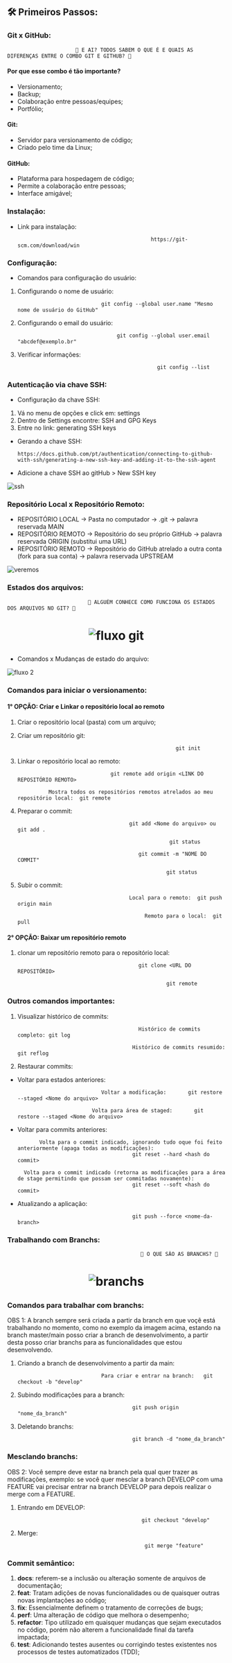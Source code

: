 ## 🛠️ Primeiros Passos:

### Git x GitHub:

                          🤔 E AI? TODOS SABEM O QUE É E QUAIS AS DIFERENÇAS ENTRE O COMBO GIT E GITHUB? 🤔

#### Por que esse combo é tão importante?

- Versionamento;
- Backup;
- Colaboração entre pessoas/equipes;
- Portfólio;

#### Git:

- Servidor para versionamento de código;
- Criado pelo time da Linux;

#### GitHub:

- Plataforma para hospedagem de código;
- Permite a colaboração entre pessoas;
- Interface amigável;

### Instalação:

- Link para instalação:

                                                 https://git-scm.com/download/win

### Configuração:

- Comandos para configuração do usuário:

1.  Configurando o nome de usuário:

                                   git config --global user.name "Mesmo nome de usuário do GitHub"

2.  Configurando o email do usuário:

                                        git config --global user.email "abcdef@exemplo.br"

3.  Verificar informações:

                                                     git config --list

### Autenticação via chave SSH:

- Configuração da chave SSH:

1. Vá no menu de opções e click em: settings
2. Dentro de Settings encontre: SSH and GPG Keys
3. Entre no link: generating SSH keys

- Gerando a chave SSH:

      https://docs.github.com/pt/authentication/connecting-to-github-with-ssh/generating-a-new-ssh-key-and-adding-it-to-the-ssh-agent

- Adicione a chave SSH ao gitHub > New SSH key

![ssh](https://github.com/DanielaXavier1995/git-github-fap-softex/assets/116307469/1451e0d8-f013-41fd-8161-63f5e818ffaf)

### Repositório Local x Repositório Remoto:

- REPOSITÓRIO LOCAL -> Pasta no computador -> .git -> palavra reservada MAIN
- REPOSITÓRIO REMOTO -> Repositório do seu próprio GitHub -> palavra reservada ORIGIN (substitui uma URL)
- REPOSITÓRIO REMOTO -> Repositório do GitHub atrelado a outra conta (fork para sua conta) -> palavra reservada UPSTREAM

![veremos](https://github.com/DanielaXavier1995/git-github-fap-softex/assets/116307469/0f36b40f-9c26-4db1-8ff5-6d7e190fa5ce)

### Estados dos arquivos:

                              🤔 ALGUÉM CONHECE COMO FUNCIONA OS ESTADOS DOS ARQUIVOS NO GIT? 🤔


<h1 align="center">
 
![fluxo git](https://github.com/DanielaXavier1995/git-github-fap-softex/assets/116307469/c67422cd-0b72-473d-80d6-cd482c36295b)

</h1>

- Comandos x Mudanças de estado do arquivo:

![fluxo 2](https://github.com/DanielaXavier1995/git-github-fap-softex/assets/116307469/e65afa4d-8327-4d99-a3bd-bc2b4d8ae507)

### Comandos para iniciar o versionamento:

#### 1° OPÇÃO: Criar e Linkar o repositório local ao remoto

1.  Criar o repositório local (pasta) com um arquivo;
2.  Criar um repositório git:

                                                           git init

3.  Linkar o repositório local ao remoto:

                                      git remote add origin <LINK DO REPOSITÓRIO REMOTO>

                  Mostra todos os repositórios remotos atrelados ao meu repositório local:  git remote

4.  Preparar o commit:

                                            git add <Nome do arquivo> ou git add .

                                                         git status

                                               git commit -m "NOME DO COMMIT"

                                                        git status

5.  Subir o commit:

                                            Local para o remoto:  git push origin main

                                                 Remoto para o local:  git pull

#### 2° OPÇÃO: Baixar um repositório remoto

1.  clonar um repositório remoto para o repositório local:

                                               git clone <URL DO REPOSITÓRIO>

                                                        git remote

### Outros comandos importantes:

1.  Visualizar histórico de commits:

                                               Histórico de commits completo: git log

                                             Histórico de commits resumido:  git reflog

2.  Restaurar commits:

- Voltar para estados anteriores:
  
                                 Voltar a modificação:       git restore --staged <Nome do arquivo>

                              Volta para área de staged:       git restore --staged <Nome do arquivo>

- Voltar para commits anteriores:

             Volta para o commit indicado, ignorando tudo oque foi feito anteriormente (apaga todas as modificações):
                                           git reset --hard <hash do commit>

        Volta para o commit indicado (retorna as modificações para a área de stage permitindo que possam ser commitadas novamente):
                                           git reset --soft <hash do commit>
  
- Atualizando a aplicação:

                                           git push --force <nome-da-branch>

### Trabalhando com Branchs:

                                               🤔 O QUE SÃO AS BRANCHS? 🤔

<h1 align="center">

![branchs](https://github.com/DanielaXavier1995/git-github-fap-softex/assets/116307469/c19b7f5e-b9f5-4d54-a609-71913b27d189)

</h1>

### Comandos para trabalhar com branchs:

OBS 1: A branch sempre será criada a partir da branch em que voçê está trabalhando no momento, como no exemplo da imagem acima,
estando na branch master/main posso criar a branch de desenvolvimento, a partir desta posso criar branchs para as funcionalidades
que estou desenvolvendo.

1.  Criando a branch de desenvolvimento a partir da main:

                                   Para criar e entrar na branch:   git checkout -b "develop"

2.  Subindo modificações para a branch:

                                             git push origin "nome_da_branch"

3.  Deletando branchs:

                                             git branch -d "nome_da_branch"

### Mesclando branchs:

OBS 2: Você sempre deve estar na branch pela qual quer trazer as modificações, exemplo: se você quer mesclar a branch DEVELOP com uma FEATURE
vai precisar entrar na branch DEVELOP para depois realizar o merge com a FEATURE.

1.  Entrando em DEVELOP:

                                                git checkout "develop"

2.  Merge:

                                                 git merge "feature"

### Commit semântico:

1. **docs**: referem-se a inclusão ou alteração somente de arquivos de documentação;
2. **feat**: Tratam adições de novas funcionalidades ou de quaisquer outras novas implantações ao código;
3. **fix**: Essencialmente definem o tratamento de correções de bugs;
4. **perf**: Uma alteração de código que melhora o desempenho;
5. **refactor**: Tipo utilizado em quaisquer mudanças que sejam executados no código, porém não alterem a funcionalidade final da tarefa impactada;
6. **test**: Adicionando testes ausentes ou corrigindo testes existentes nos processos de testes automatizados (TDD);
